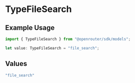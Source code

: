 # TypeFileSearch

## Example Usage

```typescript
import { TypeFileSearch } from "@openrouter/sdk/models";

let value: TypeFileSearch = "file_search";
```

## Values

```typescript
"file_search"
```